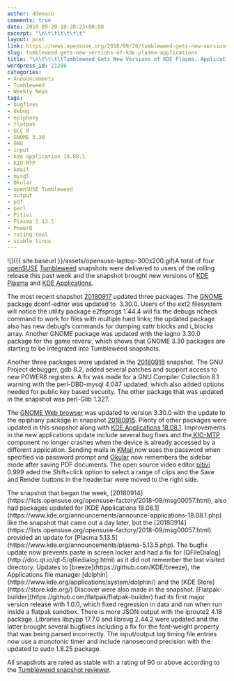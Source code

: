 ```yaml
---
author: ddemaio
comments: true
date: 2018-09-20 10:28:23+00:00
excerpt: "\n\t\t\t\t\t\t"
layout: post
link: https://news.opensuse.org/2018/09/20/tumbleweed-gets-new-versions-of-kde-plasma-applications/
slug: tumbleweed-gets-new-versions-of-kde-plasma-applications
title: "\n\t\t\t\tTumbleweed Gets New Versions of KDE Plasma, Applications\t\t"
wordpress_id: 21286
categories:
- Announcements
- Tumbleweed
- Weekly News
tags:
- bugfixes
- debug
- epiphany
- flatpak
- GCC 8
- GNOME 3.30
- GNU
- input
- kde application 18.08.1
- KIO-MTP
- kmail
- mysql
- Okular
- openSUSE Tumbleweed
- output
- pdf
- perl
- Pitivi
- Plasma 5.13.5
- Power8
- rating tool
- stable linux
---
```

![]({{ site.baseurl }}/assets/opensuse-laptop-300x200.gif)A total of four [openSUSE](https://www.opensuse.org/) [Tumbleweed](https://en.opensuse.org/Portal:Tumbleweed) snapshots were delivered to users of the rolling release this past week and the snapshot brought new versions of [KDE Plasma](https://www.kde.org/plasma-desktop) and [KDE Applications](https://www.kde.org/applications/).

The most recent snapshot [20180917](https://lists.opensuse.org/opensuse-factory/2018-09/msg00074.html) updated three packages. The [GNOME](https://www.gnome.org/) package dconf-editor was updated to  3.30.0. Users of the ext2 filesystem will notice the utility package e2fsprogs 1.44.4 will fix the debugs ncheck command to work for files with multiple hard links; the updated package also has new debugfs commands for dumping xattr blocks and i_blocks array. Another GNOME package was updated with the iagno 3.30.0 package for the game reversi, which shows that GNOME 3.30 packages are starting to be integrated into Tumbleweed snapshots.

Another three packages were updated in the [20180916](https://lists.opensuse.org/opensuse-factory/2018-09/msg00070.html) snapshot. The GNU Project debugger, gdb 8.2, added several patches and support access to new POWER8 registers. A fix was made for a GNU Compiler Collection 8.1 warning with the perl-DBD-mysql 4.047 updated, which also added options needed for public key based security. The other package that was updated in the snapshot was perl-Glib 1.327.

The [GNOME Web browser](https://wiki.gnome.org/Apps/Web) was updated to version 3.30.0 with the update to the epiphany package in snapshot [20180915](https://lists.opensuse.org/opensuse-factory/2018-09/msg00061.html). Plenty of other packages were updated in this snapshot along with [KDE Applications 18.08.1](https://www.kde.org/announcements/announce-applications-18.08.1.php). Improvements in the new applications update include several bug fixes and the[ KIO-MTP](https://github.com/KDE/kio-mtp) component no longer crashes when the device is already accessed by a different application. Sending mails in [KMail ](https://www.kde.org/applications/internet/kmail/)now uses the password when specified via password prompt and [Okular](https://okular.kde.org/) now remembers the sidebar mode after saving PDF documents. The open source video editor [pitivi](http://www.pitivi.org/) 0.999 aded the Shift+click option to select a range of clips and the Save and Render buttons in the headerbar were moved to the right side.

<!-- more -->The snapshot that began the week, [20180914](https://lists.opensuse.org/opensuse-factory/2018-09/msg00057.html), also had packages updated for [KDE Applications 18.08.1](https://www.kde.org/announcements/announce-applications-18.08.1.php) like the snapshot that came out a day later, but the [20180914](https://lists.opensuse.org/opensuse-factory/2018-09/msg00057.html) provided an update for [Plasma 5.13.5](https://www.kde.org/announcements/plasma-5.13.5.php). The bugfix update now prevents paste in screen locker and had a fix for [QFileDialog](http://doc.qt.io/qt-5/qfiledialog.html) as it did not remember the last visited directory. Updates to [breeze](https://github.com/KDE/breeze), the Applications file manager [dolphin](https://www.kde.org/applications/system/dolphin/) and the [KDE Store](https://store.kde.org/) Discover were also made in the snapshot. [Flatpak-builder](https://github.com/flatpak/flatpak-builder) had its first major version release with 1.0.0, which fixed regression in data and run when run inside a flatpak sandbox. There is more JSON output with the iproute2 4.18 package. Libraries libzypp 17.7.0 and librsvg 2.44.2 were updated and the latter brought several bugfixes including a fix for the font-weight property that was being parsed incorrectly. The input/output log timing file entries now use a monotonic timer and include nanosecond precision with the updated to sudo 1.8.25 package.

All snapshots are rated as stable with a rating of 90 or above according to the [Tumbleweed snapshot reviewer](http://review.tumbleweed.boombatower.com/).		
